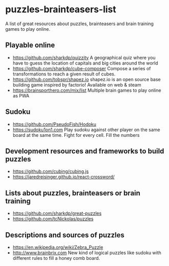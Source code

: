 # puzzles-brainteasers-list
A list of great resources about puzzles, brainteasers and brain training games to play online.

## Playable online

* https://github.com/sharkdp/quizzity A geographical quiz where you have to guess the location of capitals and big cities around the world
* https://github.com/sharkdp/cube-composer Compose a series of transformations to reach a given result of cubes.
* https://github.com/tobspr/shapez.io shapez.io is an open source base building game inspired by factorio! Available on web & steam
* https://brainsporthero.com/mix/list Multiple brain games to play online as PWA

## Sudoku

* https://github.com/PseudoFish/Hodoku 
* https://sudoku1on1.com Play sudoku against other player on the same board at the same time. Fight for every cell. Fill the numbers 

## Development resources and frameworks to build puzzles

* https://github.com/cubing/cubing.js
* https://jaredreisinger.github.io/react-crossword/

## Lists about puzzles, brainteasers or brain training

* https://github.com/sharkdp/great-puzzles
* https://github.com/tcNickolas/puzzles

## Descriptions and sources of puzzles

* https://en.wikipedia.org/wiki/Zebra_Puzzle
* http://www.brainbrix.com New kind of logical puzzles like sudoku with different rules to fill a honey comb board. 


